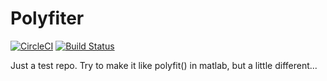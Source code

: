 # Polyfiter
[![CircleCI](https://circleci.com/gh/fxzjshm/Polyfiter.svg?style=svg)](https://circleci.com/gh/fxzjshm/Polyfiter)  [![Build Status](https://travis-ci.org/fxzjshm/Polyfiter.svg?branch=master)](https://travis-ci.org/fxzjshm/Polyfiter)    

Just a test repo. Try to make it like polyfit() in matlab, but a little different...
